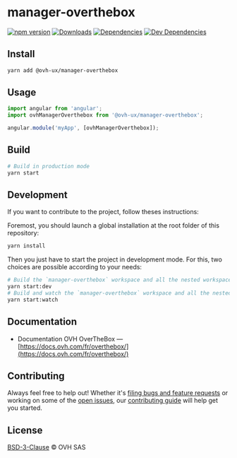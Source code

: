 # manager-overthebox

[![npm version](https://badgen.net/npm/v/@ovh-ux/manager-overthebox)](https://www.npmjs.com/package/@ovh-ux/manager-overthebox) [![Downloads](https://badgen.net/npm/dt/@ovh-ux/manager-overthebox)](https://npmjs.com/package/@ovh-ux/manager-overthebox) [![Dependencies](https://badgen.net/david/dep/ovh-ux/manager/packages/manager/modules/overthebox)](https://npmjs.com/package/@ovh-ux/manager-overthebox?activeTab=dependencies) [![Dev Dependencies](https://badgen.net/david/dev/ovh-ux/manager/packages/manager/modules/overthebox)](https://npmjs.com/package/@ovh-ux/manager-overthebox?activeTab=dependencies)

## Install

```sh
yarn add @ovh-ux/manager-overthebox
```

## Usage

```js
import angular from 'angular';
import ovhManagerOverthebox from '@ovh-ux/manager-overthebox';

angular.module('myApp', [ovhManagerOverthebox]);
```

## Build

```sh
# Build in production mode
yarn start
```

## Development

If you want to contribute to the project, follow theses instructions:

Foremost, you should launch a global installation at the root folder of this repository:

```sh
yarn install
```

Then you just have to start the project in development mode. For this, two choices are possible according to your needs:

```sh
# Build the `manager-overthebox` workspace and all the nested workspaces in development mode and watch only `manager-overthebox` workspace
yarn start:dev
# Build and watch the `manager-overthebox` workspace and all the nested workspaces in development mode
yarn start:watch
```

## Documentation

* Documentation OVH OverTheBox — [https://docs.ovh.com/fr/overthebox/](https://docs.ovh.com/fr/overthebox/)

## Contributing

Always feel free to help out! Whether it's [filing bugs and feature requests](https://github.com/ovh/manager/issues/new) or working on some of the [open issues](https://github.com/ovh/manager/issues), our [contributing guide](https://github.com/ovh/manager/blob/master/CONTRIBUTING.md) will help get you started.

## License

[BSD-3-Clause](LICENSE) © OVH SAS

